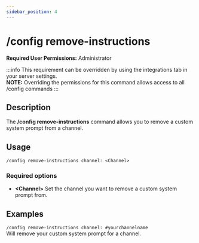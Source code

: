 ```yaml
---
sidebar_position: 4
---
```


# /config remove-instructions

**Required User Permissions:** Administrator

:::info
This requirement can be overridden by using the integrations tab in your server settings.<br/>
**NOTE:** Overriding the permissions for this command allows access to all /config commands
:::

## Description
The **/config remove-instructions** command allows you to remove a custom system prompt from a channel.

## Usage
`/config remove-instructions channel: <Channel>`
### Required options
- **\<Channel\>** Set the channel you want to remove a custom system prompt from.

## Examples
`/config remove-instructions channel: #yourchannelname`<br/>
Will remove your custom system prompt for a channel.